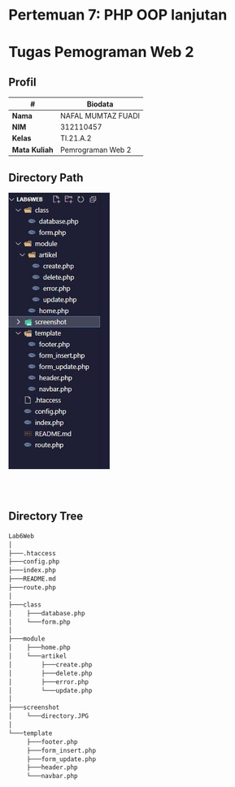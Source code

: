 # Pertemuan 7: PHP OOP lanjutan
# Tugas Pemograman Web 2
## Profil
| #               | Biodata           |
| --------------- | ----------------- |
| **Nama**        | NAFAL MUMTAZ FUADI |
| **NIM**         | 312110457       |
| **Kelas**       | TI.21.A.2         |
| **Mata Kuliah** | Pemrograman Web 2 |


## **Directory Path**

<img src="screenshot/directory.JPG">

<br/><br/>

## **Directory Tree**

```bash
Lab6Web
│
├───.htaccess
├───config.php
├───index.php
├───README.md
├───route.php
│
├───class
│    ├───database.php
│    └───form.php
│
├───module
│    ├───home.php
│    └───artikel
│        ├───create.php
│        ├───delete.php
│        ├───error.php
│        └───update.php
│
├───screenshot
│    └───directory.JPG
│
└───template
     ├───footer.php
     ├───form_insert.php
     ├───form_update.php
     ├───header.php
     └───navbar.php
```
